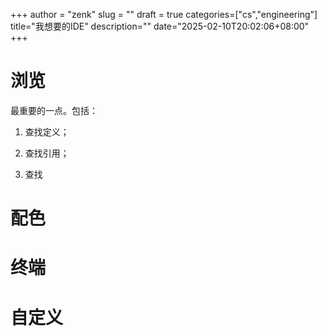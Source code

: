 +++
author = "zenk"
slug = ""
draft = true
categories=["cs","engineering"]
title="我想要的IDE"
description=""
date="2025-02-10T20:02:06+08:00"
+++

# 浏览

最重要的一点。包括：

1. 查找定义；

2. 查找引用；

3. 查找

# 配色

# 终端

# 自定义
